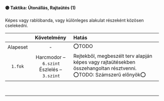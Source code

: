 #### 🟣 Taktika: Útonállás, Rajtaütés (1)

Képes vagy rablóbanda, vagy különleges alakulat részeként közösen cselekedni.

|          |                             Követelmény                             | Hatás                                                                                                                  |
| :------: | :-----------------------------------------------------------------: | :--------------------------------------------------------------------------------------------------------------------- |
| Alapeset |                                  -                                  | ⭕TODO                                                                                                                  |
| `1.fok`  | Harcmodor&nbsp;–&nbsp;`6.szint`<br />Észlelés&nbsp;–&nbsp;`3.szint` | Rejtekből, megbeszélt terv alapján képes vagy rajtaütésekben összehangoltan résztvenni.<br />⭕TODO: Számszerű előnyök⭕ |

<br />

---
